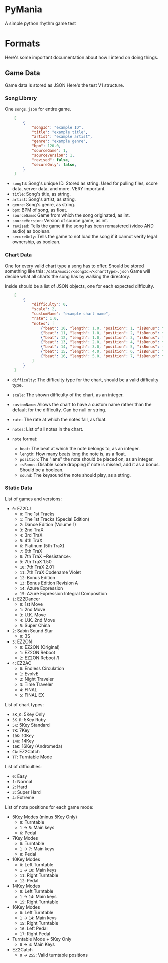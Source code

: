 # PyMania
 A simple python rhythm game test

# Formats
Here's some important documentation about how I intend on doing things.

## Game Data
Game data is stored as JSON
Here's the test V1 structure.

### Song Library
One `songs.json` for entire game.
```json
    [
        {
            "songId": "example ID",
            "title": "example title",
            "artist": "example artist",
            "genre": "example genre",
            "bpm": 120.0,
            "sourceGame": 1,
            "sourceVersion": 1,
            "revised": false,
            "secureOnly": false,
        }
    ]
```
* `songId`: Song's unique ID. Stored as string. Used for pulling files, score data, server data, and more. VERY important.
* `title`: Song's title, as string.
* `artist`: Song's artist, as string.
* `genre`: Song's genre, as string.
* `bpm`: BPM of song, as float.
* `sourceGame`: Game from which the song originated, as int.
* `sourceVersion`: Version of source game, as int.
* `revised`: Tells the game if the song has been remastered (video AND audio) as boolean.
* `secureOnly`: Tells the game to not load the song if it cannot verify legal ownership, as boolean.

### Chart Data
One for every valid chart type a song has to offer. Should be stored something like this: `/data/music/<songId>/<chartType>.json`
Game will decide what all charts the song has by walking the directory.

Inside should be a list of JSON objects, one for each expected difficulty.
```json
    [
        {
            "difficulty": 0,
            "scale": 2,
            "customName": "example chart name",
            "rate": 1.0,
            "notes": [
                {"beat": 10, "length": 1.0, "position": 1, "isBonus": false, "sound": "ex_sound_1"},
                {"beat": 11, "length": 1.0, "position": 2, "isBonus": false, "sound": "ex_sound_2"},
                {"beat": 12, "length": 1.0, "position": 3, "isBonus": false, "sound": "ex_sound_3"},
                {"beat": 13, "length": 2.0, "position": 4, "isBonus": false, "sound": "ex_sound_4"},
                {"beat": 14, "length": 3.0, "position": 5, "isBonus": false, "sound": "ex_sound_5"},
                {"beat": 15, "length": 4.0, "position": 6, "isBonus": false, "sound": "ex_sound_6"},
                {"beat": 16, "length": 5.0, "position": 7, "isBonus": false, "sound": "ex_sound_7"},
            ]
        }
    ]
```
* `difficulty`: The difficulty type for the chart, should be a valid difficulty type.
* `scale`: The shown difficulty of the chart, as an integer.
* `customName`: Allows the chart to have a custom name rather than the default for the difficulty. Can be null or string.
* `rate`: The rate at which the notes fall, as float.
* `notes`: List of all notes in the chart.

* `note` format:
    * `beat`: The beat at which the note belongs to, as an integer. 
    * `length`: How many beats long the note is, as a float.
    * `position`: The "lane" the note should be placed on, as an integer.
    * `isBonus`: Disable score dropping if note is missed, add it as a bonus. Should be a boolean.
    * `sound`: The keysound the note should play, as a string.

### Static Data
List of games and versions:
  * `0`: EZ2DJ
    * `0`: The 1st Tracks
    * `1`: The 1st Tracks (Special Edition)
    * `2`: Dance Edition (Volume 1)
    * `3`: 2nd TraX
    * `4`: 3rd TraX
    * `5`: 4th TraX
    * `6`: Platinum (5th TraX)
    * `7`: 6th TraX
    * `8`: 7th TraX ~Resistance~
    * `9`: 7th TraX 1.50
    * `10`: 7th TraX 2.01
    * `11`: 7th TraX Codename Violet
    * `12`: Bonus Edition
    * `13`: Bonus Edition Revision A
    * `14`: Azure Expression
    * `15`: Azure Expression Integral Composition
  * `1`: EZ2Dancer
    * `0`: 1st Move
    * `1`: 2nd Move
    * `3`: U.K. Move
    * `4`: U.K. 2nd Move
    * `5`: Super China
  * `2`: Sabin Sound Star
    * `0`: 3S
  * `3`: EZ2ON
    * `0`: EZ2ON (Original)
    * `1`: EZ2ON Reboot
    * `2`: EZ2ON Reboot *R*
  * `4`: EZ2AC
    * `0`: Endless Circulation
    * `1`: EvolvE
    * `2`: Night Traveler
    * `3`: Time Traveler
    * `4`: FINAL
    * `5`: FINAL EX

List of chart types:
  * `5K_O`: 5Key Only
  * `5K_R`: 5Key Ruby
  * `5K`: 5Key Standard
  * `7K`: 7Key
  * `10K`: 10Key
  * `14K`: 14Key
  * `16K`: 16Key (Andromeda)
  * `CA`: EZ2Catch
  * `TT`: Turntable Mode

List of difficulties:
  * `0`: Easy
  * `1`: Normal
  * `2`: Hard
  * `3`: Super Hard
  * `4`: Extreme

List of note positions for each game mode:
  * 5Key Modes (minus 5Key Only)
    * `0`: Turntable
    * `1` -> `5`: Main keys
    * `6`: Pedal
  * 7Key Modes
    * `0`: Turntable
    * `1` -> `7`: Main keys
    * `8`: Pedal
  * 10Key Modes
    * `0`: Left Turntable
    * `1` -> `10`: Main keys
    * `11`: Right Turntable
    * `12`: Pedal
  * 14Key Modes
    * `0`: Left Turntable
    * `1` -> `14`: Main keys
    * `15`: Right Turntable
  * 16Key Modes
    * `0`: Left Turntable
    * `1` -> `14`: Main keys
    * `15`: Right Turntable
    * `16`: Left Pedal
    * `17`: Right Pedal
  * Turntable Mode + 5Key Only
    * `0` -> `4`: Main Keys
  * EZ2Catch
    * `0` -> `255`: Valid turntable positions